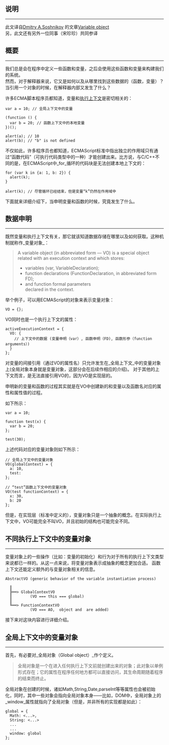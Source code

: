 说明
--------
* * *
此文译自[Dmitry A.Soshnikov](http://dmitrysoshnikov.com/) 的文章[Variable object](http://dmitrysoshnikov.com/ecmascript/chapter-2-variable-object/)  
另，此文还有另外一位同事（宋珍珍）共同参译

概要
--------
* * *
我们总是会在程序中定义一些函数和变量，之后会使用这些函数和变量来构建我们的系统。  
然而，对于解释器来说，它又是如何以及从哪里找到这些数据的（函数，变量）？当引用一个对象的时候，在解释器内部又发生了什么？  

许多ECMA脚本程序员都知道，变量和[执行上下文](http://goddyzhao.tumblr.com/post/10020230352/execution-context)是密切相关的：
<pre><code>var a = 10; // 全局上下文中的变量
 
(function () {
  var b = 20; // 函数上下文中的本地变量
})();
 
alert(a); // 10
alert(b); // "b" is not defined</code></pre>

不仅如此，许多程序员也都知道，ECMAScript标准中指出独立的作用域只有通过“函数代码”（可执行代码类型中的一种）才能创建出来。比方说，与C/C++不同的是，在ECMAScript中_for_循环的代码块是无法创建本地上下文的：
<pre><code>for (var k in {a: 1, b: 2}) {
  alert(k);
}
 
alert(k); // 尽管循环已经结束，但是变量“k”仍然在作用域中</code></pre>

下面就来详细介绍下，当申明变量和函数的时候，究竟发生了什么。  


数据申明
--------
* * *
既然变量和执行上下文有关，那它就该知道数据存储在哪里以及如何获取。这种机制就称作_变量对象_：  
>  A variable object (in abbreviated form — VO) is a special object related with an execution context and which stores:  
>
>  *  variables (var, VariableDeclaration);  
>  *  function declarations (FunctionDeclaration, in abbreviated form FD);  
>  *  and function formal parameters  
>  declared in the context.  

举个例子，可以用ECMAScript的对象来表示变量对象：
<pre><code>VO = {};</code></pre>

VO同时也是一个执行上下文的属性：
<pre><code>activeExecutionContext = {
  VO: {
    // 上下文中的数据 (变量申明（var）, 函数申明（FD), 函数形参（function arguments）)
  }
};</code></pre>


对变量的间接引用（通过VO的属性名）只允许发生在_全局上下文_中的变量对象上(全局对象本身就是变量对象，这部分会在后续作相应的介绍)。
对于其他的上下文而言，是无法直接引用VO的，因为VO是实现层的。

申明新的变量和函数的过程其实就是在VO中创建新的和变量以及函数名对应的属性和属性值的过程。

如下所示：
<pre><code>var a = 10;
 
function test(x) {
  var b = 20;
};
 
test(30);</code></pre>


上述代码对应的变量对象则如下所示：
<pre><code>// 全局上下文中的变量对象
VO(globalContext) = {
  a: 10,
  test: <reference to function>
};
 
// “test”函数上下文中的变量对象
VO(test functionContext) = {
  x: 30,
  b: 20
};</code></pre>


但是，在实现层（标准中定义的），变量对象只是一个抽象的概念。在实际执行上下文中，VO可能完全不叫VO，并且初始的结构也可能完全不同。


不同执行上下文中的变量对象
--------
* * *
变量对象上的一些操作（比如：变量的初始化）和行为对于所有的执行上下文类型来说都已一样的。从这一点来说，将变量对象表示成抽象的概念更加合适。
函数上下文还能定义额外的与变量对象相关的信息。
<pre><code>AbstractVO (generic behavior of the variable instantiation process)
 
  ║
  ╠══> GlobalContextVO
  ║        (VO === this === global)
  ║
  ╚══> FunctionContextVO
           (VO === AO, <arguments> object and <formal parameters> are added)</code></pre>
           
接下来对这块内容进行详细介绍。


全局上下文中的变量对象
--------
* * *
首先，有必要对_全局对象（Global object）_作个定义。
>  全局对象是一个在进入任何执行上下文前就创建出来的对象；此对象以单例形式存在；它的属性在程序任何地方都可以直接访问，其生命周期随着程序的结束而终止。

全局对象在创建的时候，诸如Math,String,Date,parseInt等等属性也会被初始化，同时，其中一些对象会指向全局对象本身——比如，DOM中，全局对象上的_window_属性就指向了全局对象（但是，并非所有的实现都是如此）：
<pre><code>global = {
  Math: <...>,
  String: <...>
  ...
  ...
  window: global
};</code></pre>



